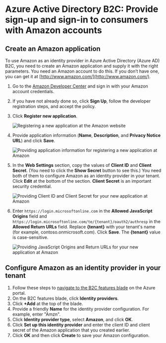 <properties
	pageTitle="Azure Active Directory B2C: Amazon configuration | Microsoft Azure"
	description="Provide sign-up and sign-in to consumers with Amazon accounts in your applications that are secured by Azure Active Directory B2C."
	services="active-directory-b2c"
	documentationCenter=""
	authors="swkrish"
	manager="msmbaldwin"
	editor="bryanla"/>

<tags
	ms.service="active-directory-b2c"
	ms.workload="identity"
	ms.tgt_pltfrm="na"
	ms.devlang="na"
    ms.topic="article"
    ms.date="07/24/2016"
	ms.author="swkrish"/>

# Azure Active Directory B2C: Provide sign-up and sign-in to consumers with Amazon accounts

## Create an Amazon application

To use Amazon as an identity provider in Azure Active Directory (Azure AD) B2C, you need to create an Amazon application and supply it with the right parameters. You need an Amazon account to do this. If you don’t have one, you can get it at [http://www.amazon.com/](http://www.amazon.com/).

1. Go to the [Amazon Developer Center](https://login.amazon.com/) and sign in with your Amazon account credentials.
2. If you have not already done so, click **Sign Up**, follow the developer registration steps, and accept the policy.
3. Click **Register new application**.

    ![Registering a new application at the Amazon website](./media/active-directory-b2c-setup-amzn-app/amzn-new-app.png)

4. Provide application information (**Name**, **Description**, and **Privacy Notice URL**) and click **Save**.

    ![Providing application information for registering a new application at Amazon](./media/active-directory-b2c-setup-amzn-app/amzn-register-app.png)

5. In the **Web Settings** section, copy the values of **Client ID** and **Client Secret**. (You need to click the **Show Secret** button to see this.) You need both of them to configure Amazon as an identity provider in your tenant. Click **Edit** at the bottom of the section. **Client Secret** is an important security credential.

	![Providing Client ID and Client Secret for your new application at Amazon](./media/active-directory-b2c-setup-amzn-app/amzn-client-secret.png)

6. Enter `https://login.microsoftonline.com` in the **Allowed JavaScript Origins** field and `https://login.microsoftonline.com/te/{tenant}/oauth2/authresp` in the **Allowed Return URLs** field. Replace **{tenant}** with your tenant's name (for example, contoso.onmicrosoft.com). Click **Save**. The **{tenant}** value is case-sensitive.

    ![Providing JavaScript Origins and Return URLs for your new application at Amazon](./media/active-directory-b2c-setup-amzn-app/amzn-urls.png)

## Configure Amazon as an identity provider in your tenant

1. Follow these steps to [navigate to the B2C features blade](active-directory-b2c-app-registration.md#navigate-to-the-b2c-features-blade) on the Azure portal.
2. On the B2C features blade, click **Identity providers**.
3. Click **+Add** at the top of the blade.
4. Provide a friendly **Name** for the identity provider configuration. For example, enter "Amzn".
5. Click **Identity provider type**, select **Amazon**, and click **OK**.
6. Click **Set up this identity provider** and enter the client ID and client secret of the Amazon application that you created earlier.
7. Click **OK** and then click **Create** to save your Amazon configuration.
